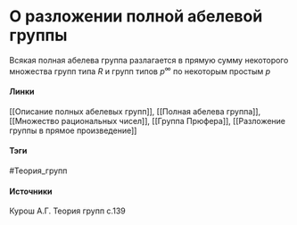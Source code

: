 # О разложении полной абелевой группы
Всякая полная абелева группа разлагается в прямую сумму некоторого множества групп типа $R$ и групп типов $p^\infty$ по некоторым простым $p$

#### Линки
 [[Описание полных абелевых групп]], 
 [[Полная абелева группа]], 
 [[Множество рациональных чисел]], 
 [[Группа Прюфера]],
 [[Разложение группы в прямое произведение]]
#### Тэги
 #Теория_групп 
#### Источники
 Курош А.Г. Теория групп с.139